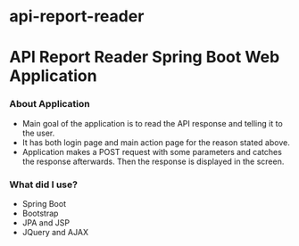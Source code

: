 # api-report-reader

# API Report Reader Spring Boot Web Application

### About Application
* Main goal of the application is to read the API response and telling it to the user.
* It has both login page and main action page for the reason stated above.
* Application makes a POST request with some parameters and catches the response afterwards. Then the response is displayed in the screen.

### What did I use?
* Spring Boot
* Bootstrap
* JPA and JSP
* JQuery and AJAX
